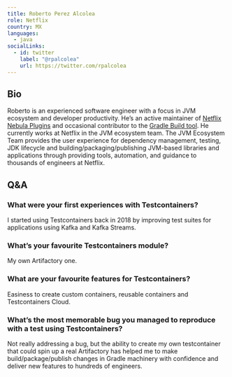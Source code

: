 ```yaml
---
title: Roberto Perez Alcolea
role: Netflix
country: MX
languages:
  - java
socialLinks:
  - id: twitter
    label: "@rpalcolea"
    url: https://twitter.com/rpalcolea
---
```

## Bio
Roberto is an experienced software engineer with a focus in JVM ecosystem and developer productivity. He’s an active maintainer of [Netflix Nebula Plugins](https://nebula-plugins.github.io/) and occasional contributor to the [Gradle Build tool](https://gradle.org/). He currently works at Netflix in the JVM ecosystem team. The JVM Ecosystem Team provides the user experience for dependency management, testing, JDK lifecycle and building/packaging/publishing JVM-based libraries and applications through providing tools, automation, and guidance to thousands of engineers at Netflix.

## Q&A
### What were your first experiences with Testcontainers?
I started using Testcontainers back in 2018 by improving test suites for applications using Kafka and Kafka Streams.

### What’s your favourite Testcontainers module?
My own Artifactory one.

### What are your favourite features for Testcontainers?
Easiness to create custom containers, reusable containers and Testcontainers Cloud.

### What’s the most memorable bug you managed to reproduce with a test using Testcontainers?
Not really addressing a bug, but the ability to create my own testcontainer that could spin up a real Artifactory has helped me to make build/package/publish changes in Gradle machinery with confidence and deliver new features to hundreds of engineers.